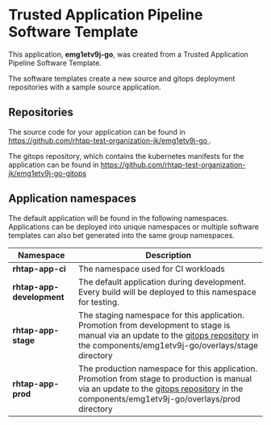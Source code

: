# Trusted Application Pipeline Software Template

This application, **emg1etv9j-go**, was created from a Trusted Application Pipeline Software Template.

The software templates create a new source and gitops deployment repositories with a sample source application. 

## Repositories

The source code for your application can be found in [https://github.com/rhtap-test-organization-jk/emg1etv9j-go ](https://github.com/rhtap-test-organization-jk/emg1etv9j-go ).
 
The gitops repository, which contains the kubernetes manifests for the application can be found in 
[https://github.com/rhtap-test-organization-jk/emg1etv9j-go-gitops ](https://github.com/rhtap-test-organization-jk/emg1etv9j-go-gitops ) 

## Application namespaces 

The default application will be found in the following namespaces. Applications can be deployed into unique namespaces or multiple software templates can also bet generated into the same group namespaces.  

|  Namespace   |  Description   |  
| -------- | -------- |
| **rhtap-app-ci** | The namespace used for CI workloads |
| **rhtap-app-development** | The default application during development. Every build will be deployed to this namespace for testing. |
| **rhtap-app-stage** | The staging namespace for this application. Promotion from development to stage is manual via an update to the [gitops repository](https://github.com/rhtap-test-organization-jk/emg1etv9j-go-gitops ) in the components/emg1etv9j-go/overlays/stage directory |
| **rhtap-app-prod** | The production namespace for this application. Promotion from stage to production is manual via an update to the [gitops repository](https://github.com/rhtap-test-organization-jk/emg1etv9j-go-gitops ) in the components/emg1etv9j-go/overlays/prod directory |